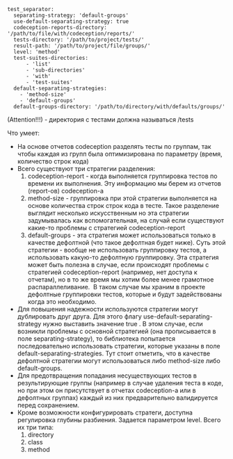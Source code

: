 ```
test_separator:
  separating-strategy: 'default-groups'
  use-default-separating-strategy: true
  codeception-reports-directory: '/path/to/file/with/codeception/reports/'
  tests-directory: '/path/to/project/tests/'
  result-path: '/path/to/project/file/groups/'
  level: 'method'
  test-suites-directories:
      - 'list'
      - 'sub-directories'
      - 'with'
      - 'test-suites'
  default-separating-strategies:
    - 'method-size'
    - 'default-groups'
  default-groups-directory: '/path/to/directory/with/defaults/groups/'
```

(Attention!!!) - директория с тестами должна называться /tests 

Что умеет:
- На основе отчетов codeception разделять тесты по группам, так чтобы каждая из групп была оптимизирована по параметру (время, количество строк кода)
- Всего существуют три стратегии разделения:
	1. codeception-report - когда выполняется группировка тестов по времени их выполнения. Эту информацию мы берем из отчетов (report-ов) codeception-а
	2. method-size - группировка при этой стратегии выполняется на основе количества строк строк кода в тесте. Такое разделение выглядит несколько искусственным но эта стратегии задумывалась как вспомогательная, на случай если существуют какие-то проблемы с стратегией codeception-report
	3. default-groups - эта стратегия может использоваться только в качестве дефолтной (что такое дефолтная будет ниже). Суть этой стратегии - вообще не использовать группировку тестов, а использовать какую-то дефолтную группировку. Эта стратегия может быть полезна в случае, если происходят проблемы с  стратегией codeception-report (например, нет доступа к отчетам), но в то же время мы хотим более менее грамотное распараллеливание.  В таком случае мы храним в проекте дефолтные группировки тестов, которые и будут задействованы когда это необходимо.
- Для повышения надежности используются стратегии могут дублировать друг друга. Для этого флагу use-default-separating-strategy нужно выставить значение true . В этом случае, если возникли проблемы с основной стратегией (она прописывается в поле separating-strategy), то библиотека попытается последовательно использовать стратегии, которые указаны в поле default-separating-strategies. Тут стоит отметить, что в качестве дефолтной стратегии могут использоваться либо method-size либо default-groups.
- Для предотвращения попадания несуществующих тестов в результирующие группы (например в случае удаления теста в коде, но при этом он присутствует в отчетах codeception-а или в дефолтных группах) каждый из них предварительно валидируется перед сохранением.
- Кроме возможности конфигурировать стратеги, доступна регулировка глубины разбиения. Задается параметром level. Всего их три типа:
	1. directory
	2. class
	3. method
